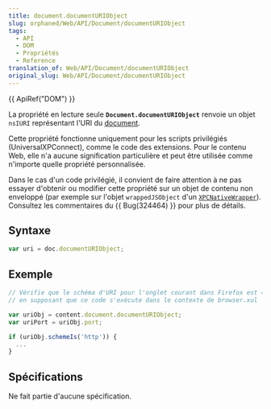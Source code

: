 ```yaml
---
title: document.documentURIObject
slug: orphaned/Web/API/Document/documentURIObject
tags:
  - API
  - DOM
  - Propriétés
  - Reference
translation_of: Web/API/Document/documentURIObject
original_slug: Web/API/Document/documentURIObject
---
```


{{ ApiRef("DOM") }}

La propriété en lecture seule **`Document.documentURIObject`** renvoie un objet `nsIURI` représentant l'URI du [document](/fr/docs/Web/API/document).

Cette propriété fonctionne uniquement pour les scripts privilégiés (UniversalXPConnect), comme le code des extensions. Pour le contenu Web, elle n'a aucune signification particulière et peut être utilisée comme n'importe quelle propriété personnalisée.

Dans le cas d'un code privilégié, il convient de faire attention à ne pas essayer d'obtenir ou modifier cette propriété sur un objet de contenu non enveloppé (par exemple sur l'objet `wrappedJSObject` d'un [`XPCNativeWrapper`](/fr/docs/Mozilla/Tech/Xray_vision)). Consultez les commentaires du {{ Bug(324464) }} pour plus de détails.

## Syntaxe

```js
var uri = doc.documentURIObject;
```

## Exemple

```js
// Vérifie que le schéma d'URI pour l'onglet courant dans Firefox est «&nbsp;http&nbsp;»,
// en supposant que ce code s'exécute dans le contexte de browser.xul

var uriObj = content.document.documentURIObject;
var uriPort = uriObj.port;

if (uriObj.schemeIs('http')) {
  ...
}
```

## Spécifications

Ne fait partie d'aucune spécification.
